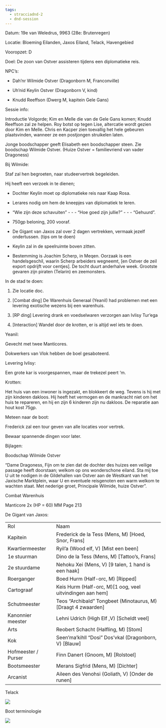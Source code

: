 ```yaml
---
tags:
  - stracciadnd-2
  - dnd-session
---
```

Datum: 19e van Weledrus, 9963 (28e: Brutenregen)

Locatie: Bloeming Eilanden, Jaxos Eiland, Telack, Havengebied

Vooropzet: D 

Doel: De zoon van Ostver assisteren tijdens een diplomatieke reis.

NPC’s: 

- Dah’nr Wilmide Ostver (Dragonborn M, Franconville)
    
- Uh’nid Keylin Ostver (Dragonborn V, kind)
    
- Knudd Reeffson (Dwerg M, kapitein Gele Gans)
    

  

Sessie info:

Introductie Volgorde; Kim en Melle die van de Gele Gans komen; Knudd Reeffson zal ze helpen. Roy botst op tegen Lise, altercatie wordt gezien door Kim en Melle. Chris en Kacper zien toevallig het hele gebeuren plaatsvinden, wanneer ze een postjongen struikelen laten. 

  

Jonge boodschapper geeft Elisabeth een boodschapper steen. Zie boodschap Wilmide Ostver. (Huize Ostver = familievriend van vader Dragoness)

  

Bij Wilmide:

Staf zal hen begroeten, naar studeervertrek begeleiden.

Hij heeft een verzoek in te dienen;

- Dochter Keylin moet op diplomatieke reis naar Kaap Rosa.
    
- Lerares nodig om hem de kneepjes van diplomatiek te leren.
    
- “Wie zijn deze schavuiten” - - - “Hoe goed zijn jullie?” - - - “Gehuurd”.
    
- 750gp beloning, 200 vooraf.
    
- De Gigant van Jaxos zal over 2 dagen vertrekken, vermaak jezelf ondertussen. (tips om te doen)
    
- Keylin zal in de speelruimte boven zitten.
    
- Bestemming is Joachim Scherp, in Meqen. Oorzaak is een handelsgeschil, waarin Scherp arbeiders wegneemt, [en Ostver de zeil export opdrijft voor centjes]. De tocht duurt anderhalve week. Grootste gevaren zijn piraten (Telarin) en zeemonsters.
    

  

In de stad te doen:

1. Zie locatie doc.
    
2. [Combat ding] De Warenhuis Generaal (Yeanil) had problemen met een levering exotische wezens bij een warenhuis.
    
3. [RP ding] Levering drank en voedselwaren verzorgen aan Ivlisy Tur’ega
    
4. [Interaction] Wandel door de krotten, er is altijd wel iets te doen.
    

  

Yeanil:

Gevecht met twee Manticores.

Dokwerkers van Vlok hebben de boel gesaboteerd.

  

Levering Ivlisy:

Een grote kar is voorgespannen, maar de trekezel peert ‘m.

  
  
  

Krotten:

Het huis van een inwoner is ingezakt, en blokkeert de weg. Tevens is hij met zijn kinderen dakloos. Hij heeft het vermogen en de mankracht niet om het huis te repareren, en hij en zijn 6 kinderen zijn nu dakloos. De reparatie aan hout kost 75gp.

  

Meteen naar de boot:

Frederick zal een tour geven van alle locaties voor vertrek.

Bewaar spannende dingen voor later.

  

Bijlagen:

Boodschap Wilmide Ostver

“Dame Dragoness, Fijn om te zien dat de dochter des huizes een veilige passage heeft doorstaan; welkom op ons wonderschone eiland. Sta mij toe U uit te nodigen in de Gildehallen van Ostver aan de Westkant van het Jaxische Marktplein, waar U en eventuele reisgenoten een warm welkom te wachten staat. Met nederige groet, Principale Wilmide, huize Ostver”.

  

Combat Warenhuis

Manticore 2x (HP = 60) MM Page 213

  

De Gigant van Jaxos:

  

|   |   |
|---|---|
|Rol|Naam|
|Kapitein|Frederick de la Tess (Mens, M) [Hoed, Snor, Frans]|
|Kwartiermeester|Ryil’a (Wood elf, V) [Mist een been]|
|1e stuurman|Dino de la Tess (Mens, M) [Tattoo’s, Frans]|
|2e stuurdame|Nehoku Xei (Mens, V) [9 talen, 1 hand is een haak]|
|Roerganger|Boed Hurm (Half-orc, M) [Ripped]|
|Cartograaf|Keis Hurm (Half-orc, M)[1 oog, veel uitvindingen aan hem]|
|Schutmeester|Teos “Archibald” Tongbeet (Minotaurus, M) [Draagt 4 zwaarden]|
|Kanonnier meester|Lehni Udrich (High Elf ,V) [Scheldt veel]|
|Arts|Reobert Schacht (Halfling, M) [Stom]|
|Kok|Seen’ma’kihll “Dosi” Dos’vkal (Dragonborn, V) [Blauw]|
|Hofmeester / Purser|Finn Danert (Gnoom, M) [Rolstoel]|
|Bootsmeester|Merans Sigfrid (Mens, M) [Dichter]|
|Arcanist|Aileen des Venohsi (Goliath, V) [Onder de runen]|

  

Telack

![](https://lh5.googleusercontent.com/4k2rIHIn_l3tTuWVKVg0fEAi9IArlWYG1vVZZNCOAiEs5hiLFZnPfUAyD4coQDKEb7vpMq_l2xMl04kHDghUrzunxOPhC57dgGwcFcIGfTqmj0VWcogm4ElC2xhYrWhpbZoqPpAhcRPUMS3tG5TD)

  

Boot terminologie

![](https://lh6.googleusercontent.com/mNIfPF43CU1IsgtnNLkjE9dC-SQ03J3iFgWDlLi6kVnZBvA5vG_DADW3oRET-MdQBi0oJT6d5sqm7dFVBxYln-5mgX3MEZNVuc98L7fX7zYjMi6d5S-crMuRdo0LezXRQKWwEv_Iyr8dKKvXu4yx)